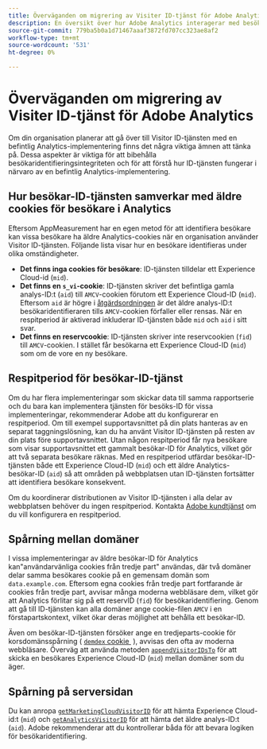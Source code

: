 ```yaml
---
title: Överväganden om migrering av Visiter ID-tjänst för Adobe Analytics
description: En översikt över hur Adobe Analytics interagerar med besökar-ID-tjänsten.
source-git-commit: 779ba5b0a1d71467aaaf3872fd707cc323ae8af2
workflow-type: tm+mt
source-wordcount: '531'
ht-degree: 0%

---
```


# Överväganden om migrering av Visiter ID-tjänst för Adobe Analytics

Om din organisation planerar att gå över till Visitor ID-tjänsten med en befintlig Analytics-implementering finns det några viktiga ämnen att tänka på. Dessa aspekter är viktiga för att bibehålla besökaridentifieringsintegriteten och för att förstå hur ID-tjänsten fungerar i närvaro av en befintlig Analytics-implementering.

## Hur besökar-ID-tjänsten samverkar med äldre cookies för besökare i Analytics

Eftersom AppMeasurement har en egen metod för att identifiera besökare kan vissa besökare ha äldre Analytics-cookies när en organisation använder Visitor ID-tjänsten. Följande lista visar hur en besökare identifieras under olika omständigheter.

* **Det finns inga cookies för besökare**: ID-tjänsten tilldelar ett Experience Cloud-id (`mid`).
* **Det finns en `s_vi`-cookie**: ID-tjänsten skriver det befintliga gamla analys-ID:t (`aid`) till `AMCV`-cookien förutom ett Experience Cloud-ID (`mid`). Eftersom `aid` är högre i [åtgärdsordningen](overview.md) är det äldre analys-ID:t besökaridentifieraren tills `AMCV`-cookien förfaller eller rensas. När en respitperiod är aktiverad inkluderar ID-tjänsten både `mid` och `aid` i sitt svar.
* **Det finns en reservcookie**: ID-tjänsten skriver inte reservcookien (`fid`) till `AMCV`-cookien. I stället får besökarna ett Experience Cloud-ID (`mid`) som om de vore en ny besökare.

## Respitperiod för besökar-ID-tjänst

Om du har flera implementeringar som skickar data till samma rapportserie och du bara kan implementera tjänsten för besöks-ID för vissa implementeringar, rekommenderar Adobe att du konfigurerar en respitperiod. Om till exempel supportavsnittet på din plats hanteras av en separat taggningslösning, kan du ha använt Visitor ID-tjänsten på resten av din plats före supportavsnittet. Utan någon respitperiod får nya besökare som visar supportavsnittet ett gammalt besökar-ID för Analytics, vilket gör att två separata besökare räknas. Med en respitperiod utfärdar besökar-ID-tjänsten både ett Experience Cloud-ID (`mid`) och ett äldre Analytics-besökar-ID (`aid`) så att områden på webbplatsen utan ID-tjänsten fortsätter att identifiera besökare konsekvent.

Om du koordinerar distributionen av Visitor ID-tjänsten i alla delar av webbplatsen behöver du ingen respitperiod. Kontakta [Adobe kundtjänst](https://helpx.adobe.com/marketing-cloud/contact-support.html) om du vill konfigurera en respitperiod.

## Spårning mellan domäner

I vissa implementeringar av äldre besökar-ID för Analytics kan&quot;användarvänliga cookies från tredje part&quot; användas, där två domäner delar samma besökares cookie på en gemensam domän som `data.example.com`. Eftersom egna cookies från tredje part fortfarande är cookies från tredje part, avvisar många moderna webbläsare dem, vilket gör att Analytics förlitar sig på ett reservID (`fid`) för besökaridentifiering. Genom att gå till ID-tjänsten kan alla domäner ange cookie-filen `AMCV` i en förstapartskontext, vilket ökar deras möjlighet att behålla ett besökar-ID.

Även om besökar-ID-tjänsten försöker ange en tredjeparts-cookie för korsdomänsspårning ( [`demdex` cookie &#x200B;](https://experienceleague.adobe.com/en/docs/id-service/using/intro/cookies) ), avvisas den ofta av moderna webbläsare. Överväg att använda metoden [`appendVisitorIDsTo`](https://experienceleague.adobe.com/en/docs/id-service/using/id-service-api/methods/appendvisitorid) för att skicka en besökares Experience Cloud-ID (`mid`) mellan domäner som du äger.

## Spårning på serversidan

Du kan anropa [`getMarketingCloudVisitorID`](https://experienceleague.adobe.com/en/docs/id-service/using/id-service-api/methods/getmcvid) för att hämta Experience Cloud-id:t (`mid`) och [`getAnalyticsVisitorID`](https://experienceleague.adobe.com/en/docs/id-service/using/id-service-api/methods/getanalyticsvisitorid) för att hämta det äldre analys-ID:t (`aid`). Adobe rekommenderar att du kontrollerar båda för att bevara logiken för besökaridentifiering.
